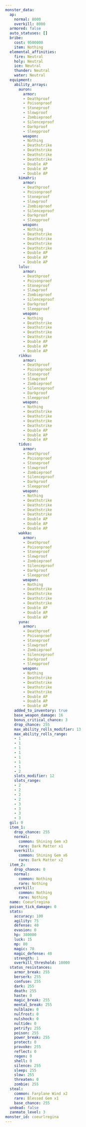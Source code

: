 ```yaml
---
monster_data:
  ap:
    normal: 8000
    overkill: 8000
  armored: false
  auto_statuses: []
  bribe:
    cost: 9500000
    item: Nothing
  elemental_affinities:
    fire: Neutral
    holy: Neutral
    ice: Neutral
    thunder: Neutral
    water: Neutral
  equipment:
    ability_arrays:
      auron:
        armor:
        - Deathproof
        - Poisonproof
        - Stoneproof
        - Slowproof
        - Zombieproof
        - Silenceproof
        - Darkproof
        - Sleepproof
        weapon:
        - Nothing
        - Deathstrike
        - Deathstrike
        - Deathstrike
        - Deathstrike
        - Double AP
        - Double AP
        - Double AP
      kimahri:
        armor:
        - Deathproof
        - Poisonproof
        - Stoneproof
        - Slowproof
        - Zombieproof
        - Silenceproof
        - Darkproof
        - Sleepproof
        weapon:
        - Nothing
        - Deathstrike
        - Deathstrike
        - Deathstrike
        - Deathstrike
        - Double AP
        - Double AP
        - Double AP
      lulu:
        armor:
        - Deathproof
        - Poisonproof
        - Stoneproof
        - Slowproof
        - Zombieproof
        - Silenceproof
        - Darkproof
        - Sleepproof
        weapon:
        - Nothing
        - Deathstrike
        - Deathstrike
        - Deathstrike
        - Deathstrike
        - Double AP
        - Double AP
        - Double AP
      rikku:
        armor:
        - Deathproof
        - Poisonproof
        - Stoneproof
        - Slowproof
        - Zombieproof
        - Silenceproof
        - Darkproof
        - Sleepproof
        weapon:
        - Nothing
        - Deathstrike
        - Deathstrike
        - Deathstrike
        - Deathstrike
        - Double AP
        - Double AP
        - Double AP
      tidus:
        armor:
        - Deathproof
        - Poisonproof
        - Stoneproof
        - Slowproof
        - Zombieproof
        - Silenceproof
        - Darkproof
        - Sleepproof
        weapon:
        - Nothing
        - Deathstrike
        - Deathstrike
        - Deathstrike
        - Deathstrike
        - Double AP
        - Double AP
        - Double AP
      wakka:
        armor:
        - Deathproof
        - Poisonproof
        - Stoneproof
        - Slowproof
        - Zombieproof
        - Silenceproof
        - Darkproof
        - Sleepproof
        weapon:
        - Nothing
        - Deathstrike
        - Deathstrike
        - Deathstrike
        - Deathstrike
        - Double AP
        - Double AP
        - Double AP
      yuna:
        armor:
        - Deathproof
        - Poisonproof
        - Stoneproof
        - Slowproof
        - Zombieproof
        - Silenceproof
        - Darkproof
        - Sleepproof
        weapon:
        - Nothing
        - Deathstrike
        - Deathstrike
        - Deathstrike
        - Deathstrike
        - Double AP
        - Double AP
        - Double AP
    added_to_inventory: true
    base_weapon_damage: 16
    bonus_critical_chance: 3
    drop_chance: 255
    max_ability_rolls_modifier: 13
    max_ability_rolls_range:
    - 1
    - 1
    - 1
    - 1
    - 1
    - 1
    - 1
    - 2
    slots_modifier: 12
    slots_range:
    - 2
    - 2
    - 2
    - 2
    - 3
    - 3
    - 3
    - 3
  gil: 0
  item_1:
    drop_chance: 255
    normal:
      common: Shining Gem x3
      rare: Dark Matter x1
    overkill:
      common: Shining Gem x6
      rare: Dark Matter x2
  item_2:
    drop_chance: 0
    normal:
      common: Nothing
      rare: Nothing
    overkill:
      common: Nothing
      rare: Nothing
  name: Coeurlregina
  poison_tick_damage: 0
  stats:
    accuracy: 100
    agility: 75
    defense: 40
    evasion: 0
    hp: 380000
    luck: 15
    mp: 80
    magic: 70
    magic_defense: 40
    strength: 1
    overkill_threshold: 10000
  status_resistances:
    armor_break: 255
    berserk: 255
    confuse: 255
    dark: 255
    death: 255
    haste: 0
    magic_break: 255
    mental_break: 255
    nulblaze: 0
    nulfrost: 0
    nulshock: 0
    nultide: 0
    petrify: 255
    poison: 255
    power_break: 255
    protect: 0
    provoke: 255
    reflect: 0
    regen: 0
    shell: 0
    silence: 255
    sleep: 255
    slow: 255
    threaten: 0
    zombie: 255
  steal:
    common: Farplane Wind x2
    rare: Blessed Gem x1
    base_chance: 255
  undead: false
  zanmato_level: 3
monster_id: coeurlregina
---
```


